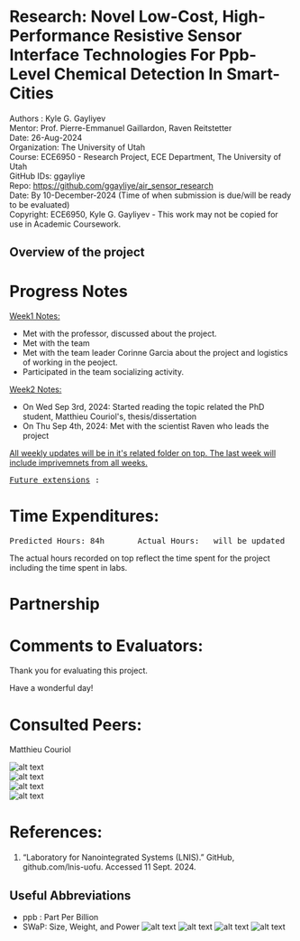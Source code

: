 # Research: Novel Low-Cost, High-Performance Resistive Sensor Interface Technologies For Ppb-Level Chemical Detection In Smart-Cities

Authors : Kyle G. Gayliyev <br>
Mentor: Prof. Pierre-Emmanuel Gaillardon, Raven Reitstetter <br>
Date: 26-Aug-2024<br>
Organization: The University of Utah <br>
Course: ECE6950 - Research Project, ECE Department, The University of Utah<br>
GitHub IDs: ggayliye <br>
Repo: https://github.com/ggayliye/air_sensor_research <br>
Date: By 10-December-2024 (Time of when submission is due/will be ready to be evaluated)<br>
Copyright: ECE6950, Kyle G. Gayliyev - This work may not be copied for use in Academic Coursework.

## Overview of the project



# Progress Notes

<ins>Week1 Notes:</ins> <br>

- Met with the professor, discussed about the project.
- Met with the team
- Met with the team leader Corinne Garcia about the project and logistics of working in the peoject.
- Participated in the team socializing activity.

<ins>Week2 Notes:</ins> <br>

- On Wed Sep 3rd, 2024: Started reading the topic related the PhD student, Matthieu Couriol's, thesis/dissertation
- On Thu Sep 4th, 2024: Met with the scientist Raven who leads the project 

<ins>All weekly updates will be in it's related folder on top. The last week will include imprivemnets from all weeks.</ins> <br>


<pre><ins>Future extensions</ins> :  </pre>

# Time Expenditures:
<pre>Predicted Hours: 84h		Actual Hours:	will be updated		 </pre>

The actual hours recorded on top reflect the time spent for the project including the time 
spent in labs.

# Partnership

# Comments to Evaluators:


Thank you for evaluating this project. <br>

Have a wonderful day!

# Consulted Peers:
Matthieu Couriol<br>



![alt text](https://github.com/lnis-uofu/ChemAirU/blob/main/.img/6.jpg)<br>
![alt text](https://github.com/lnis-uofu/ChemAirU/blob/main/.img/7.jpg)<br>
![alt text](https://github.com/lnis-uofu/ChemAirU/blob/main/.img/8.jpg)<br>
![alt text](https://github.com/lnis-uofu/ChemAirU/blob/main/.img/9.jpg)<br>

# References:
1. “Laboratory for Nanointegrated Systems (LNIS).” GitHub, github.com/lnis-uofu. Accessed 11 Sept. 2024. <br>



## Useful Abbreviations
- ppb : Part Per Billion
- SWaP: Size, Weight, and Power
![alt text](https://github.com/lnis-uofu/ChemAirU/blob/main/.img/1.jpg)
![alt text](https://github.com/lnis-uofu/ChemAirU/blob/main/.img/2.jpg)
![alt text](https://github.com/lnis-uofu/ChemAirU/blob/main/.img/3.jpg)
![alt text](https://github.com/lnis-uofu/ChemAirU/blob/main/.img/4.jpg)







